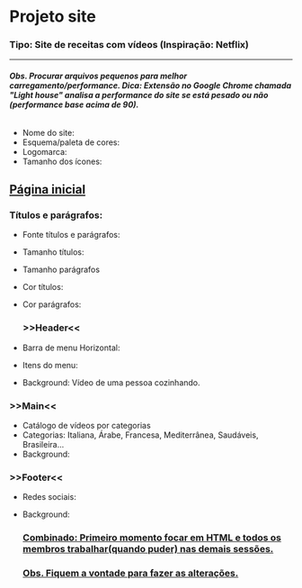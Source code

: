 

# Projeto site 

### Tipo: Site de receitas com vídeos (Inspiração: Netflix) 

------

###### **Obs.  Procurar arquivos pequenos  para melhor carregamento/performance.                                                                                                                                Dica: Extensão  no Google Chrome  chamada "Light house" analisa a performance do site se está pesado ou não (performance base acima de 90).**

- Nome do site:
- Esquema/paleta de cores:
- Logomarca:
- Tamanho dos ícones:

## <u>Página inicial</u> 

### Títulos e parágrafos:

- Fonte títulos e parágrafos:
- Tamanho títulos:
- Tamanho parágrafos
- Cor títulos:
- Cor parágrafos: 

    ###    >>Header<<

- Barra de menu Horizontal: 
- Itens do menu:                
- Background: Vídeo de uma pessoa cozinhando.

###    **>>Main<<**

- Catálogo de vídeos por categorias
- Categorias:  Italiana, Árabe, Francesa, Mediterrânea, Saudáveis, Brasileira...
- Background:

###    >>Footer<<

- Redes sociais:

- Background:

  

  ### <u>Combinado: Primeiro momento focar em HTML  e todos os membros trabalhar(quando puder) nas demais sessões.</u>

  ### <u>**Obs. Fiquem a vontade para fazer as alterações.**</u>

####  





####  













